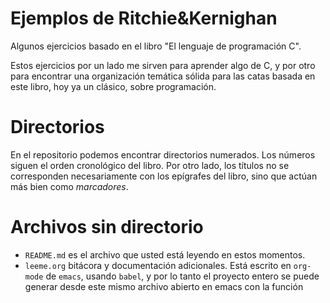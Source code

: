 # Ejemplos de Ritchie&Kernighan

Algunos ejercicios basado en el libro "El lenguaje de programación C".

Estos ejercicios por un lado me sirven para aprender algo de C, y por otro para encontrar una organización temática sólida para las catas basada en este libro, hoy ya un clásico, sobre programación.

Directorios
===========

En el repositorio podemos encontrar directorios numerados. Los números siguen el orden cronológico del libro. Por otro lado, los títulos no se corresponden necesariamente con los epígrafes del libro, sino que actúan más bien como *marcadores*.

Archivos sin directorio
=======================

- `README.md` es el archivo que usted está leyendo en estos momentos.
- `leeme.org` bitácora y documentación adicionales. Está escrito en `org-mode` de `emacs`, usando `babel`, y por lo tanto el proyecto entero se puede generar desde este mismo archivo abierto en emacs con la función 
